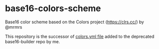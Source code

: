 # base16-colors-scheme
Base16 color scheme based on the Colors project (https://clrs.cc/) by @mrmrs

This repository is the successor of [colors.yml file](https://github.com/chriskempson/base16-builder/blob/master/schemes/colors.yml) added to the deprecated base16-builder repo by me.
